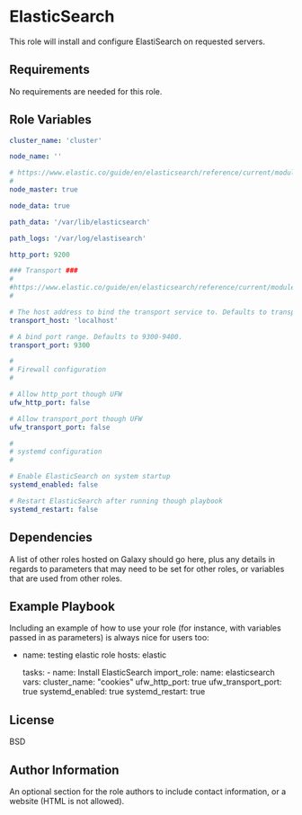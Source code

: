 ElasticSearch
=========

This role will install and configure ElastiSearch on requested servers.

Requirements
------------

No requirements are needed for this role.

Role Variables
--------------

```yaml
cluster_name: 'cluster'

node_name: ''

# https://www.elastic.co/guide/en/elasticsearch/reference/current/modules-node.html
#
node_master: true

node_data: true

path_data: '/var/lib/elasticsearch'

path_logs: '/var/log/elastisearch'

http_port: 9200

### Transport ###
#
#https://www.elastic.co/guide/en/elasticsearch/reference/current/modules-transport.html
#

# The host address to bind the transport service to. Defaults to transport.host (if set) or network.bind_host.
transport_host: 'localhost'

# A bind port range. Defaults to 9300-9400.
transport_port: 9300

#
# Firewall configuration
#

# Allow http_port though UFW
ufw_http_port: false

# Allow transport_port though UFW
ufw_transport_port: false

#
# systemd configuration
#

# Enable ElasticSearch on system startup
systemd_enabled: false

# Restart ElasticSearch after running though playbook
systemd_restart: false
```

Dependencies
------------

A list of other roles hosted on Galaxy should go here, plus any details in regards to parameters that may need to be set for other roles, or variables that are used from other roles.

Example Playbook
----------------

Including an example of how to use your role (for instance, with variables passed in as parameters) is always nice for users too:

- name: testing elastic role
  hosts: elastic

  tasks:
        - name: Install ElasticSearch
          import_role: 
                name: elasticsearch
          vars:
                cluster_name: "cookies"
                ufw_http_port: true
                ufw_transport_port: true
                systemd_enabled: true
                systemd_restart: true


License
-------

BSD

Author Information
------------------

An optional section for the role authors to include contact information, or a website (HTML is not allowed).
